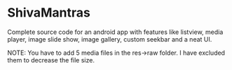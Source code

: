 ShivaMantras
============

Complete source code for an android app with features like listview, media player, image slide show, image gallery, custom seekbar and a neat UI.

NOTE: You have to add 5 media files in the res->raw folder. I have excluded them to decrease the file size.
